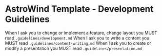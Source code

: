 # AstroWind Template - Development Guidelines

When I ask you to change or implement a feature, change layout you MUST read `.guidelines/development.md`
When I ask you to write a content you MUST read `.guidelines/content-writing.md`
When I ask you to create or modify a presentation you MUST read `.guidelines/presentation.md`
